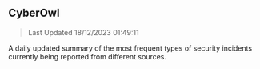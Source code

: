 ## CyberOwl 
> Last Updated 18/12/2023 01:49:11 


A daily updated summary of the most frequent types of security incidents currently being reported from different sources.

